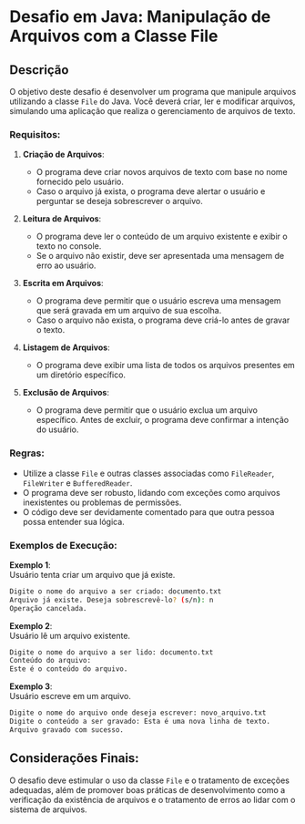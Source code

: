 # Desafio em Java: Manipulação de Arquivos com a Classe File

## Descrição
O objetivo deste desafio é desenvolver um programa que manipule arquivos utilizando a classe `File` do Java. Você deverá criar, ler e modificar arquivos, simulando uma aplicação que realiza o gerenciamento de arquivos de texto. 

### Requisitos:
1. **Criação de Arquivos**:
   - O programa deve criar novos arquivos de texto com base no nome fornecido pelo usuário.
   - Caso o arquivo já exista, o programa deve alertar o usuário e perguntar se deseja sobrescrever o arquivo.

2. **Leitura de Arquivos**:
   - O programa deve ler o conteúdo de um arquivo existente e exibir o texto no console.
   - Se o arquivo não existir, deve ser apresentada uma mensagem de erro ao usuário.

3. **Escrita em Arquivos**:
   - O programa deve permitir que o usuário escreva uma mensagem que será gravada em um arquivo de sua escolha.
   - Caso o arquivo não exista, o programa deve criá-lo antes de gravar o texto.

4. **Listagem de Arquivos**:
   - O programa deve exibir uma lista de todos os arquivos presentes em um diretório específico.

5. **Exclusão de Arquivos**:
   - O programa deve permitir que o usuário exclua um arquivo específico. Antes de excluir, o programa deve confirmar a intenção do usuário.

### Regras:
- Utilize a classe `File` e outras classes associadas como `FileReader`, `FileWriter` e `BufferedReader`.
- O programa deve ser robusto, lidando com exceções como arquivos inexistentes ou problemas de permissões.
- O código deve ser devidamente comentado para que outra pessoa possa entender sua lógica.
  
### Exemplos de Execução:

**Exemplo 1**:  
Usuário tenta criar um arquivo que já existe.
```bash
Digite o nome do arquivo a ser criado: documento.txt
Arquivo já existe. Deseja sobrescrevê-lo? (s/n): n
Operação cancelada.
```

**Exemplo 2**:  
Usuário lê um arquivo existente.
```bash
Digite o nome do arquivo a ser lido: documento.txt
Conteúdo do arquivo:
Este é o conteúdo do arquivo.
```

**Exemplo 3**:  
Usuário escreve em um arquivo.
```bash
Digite o nome do arquivo onde deseja escrever: novo_arquivo.txt
Digite o conteúdo a ser gravado: Esta é uma nova linha de texto.
Arquivo gravado com sucesso.
```

## Considerações Finais:
O desafio deve estimular o uso da classe `File` e o tratamento de exceções adequadas, além de promover boas práticas de desenvolvimento como a verificação da existência de arquivos e o tratamento de erros ao lidar com o sistema de arquivos.